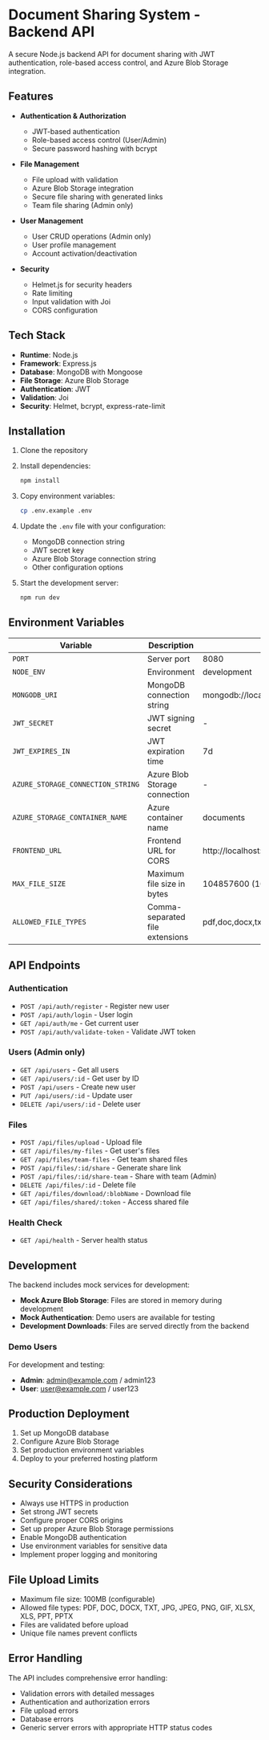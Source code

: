 # Document Sharing System - Backend API

A secure Node.js backend API for document sharing with JWT authentication, role-based access control, and Azure Blob Storage integration.

## Features

- **Authentication & Authorization**
  - JWT-based authentication
  - Role-based access control (User/Admin)
  - Secure password hashing with bcrypt

- **File Management**
  - File upload with validation
  - Azure Blob Storage integration
  - Secure file sharing with generated links
  - Team file sharing (Admin only)

- **User Management**
  - User CRUD operations (Admin only)
  - User profile management
  - Account activation/deactivation

- **Security**
  - Helmet.js for security headers
  - Rate limiting
  - Input validation with Joi
  - CORS configuration

## Tech Stack

- **Runtime**: Node.js
- **Framework**: Express.js
- **Database**: MongoDB with Mongoose
- **File Storage**: Azure Blob Storage
- **Authentication**: JWT
- **Validation**: Joi
- **Security**: Helmet, bcrypt, express-rate-limit

## Installation

1. Clone the repository
2. Install dependencies:
   ```bash
   npm install
   ```

3. Copy environment variables:
   ```bash
   cp .env.example .env
   ```

4. Update the `.env` file with your configuration:
   - MongoDB connection string
   - JWT secret key
   - Azure Blob Storage connection string
   - Other configuration options

5. Start the development server:
   ```bash
   npm run dev
   ```

## Environment Variables

| Variable | Description | Default |
|----------|-------------|---------|
| `PORT` | Server port | 8080 |
| `NODE_ENV` | Environment | development |
| `MONGODB_URI` | MongoDB connection string | mongodb://localhost:27017/document-sharing |
| `JWT_SECRET` | JWT signing secret | - |
| `JWT_EXPIRES_IN` | JWT expiration time | 7d |
| `AZURE_STORAGE_CONNECTION_STRING` | Azure Blob Storage connection | - |
| `AZURE_STORAGE_CONTAINER_NAME` | Azure container name | documents |
| `FRONTEND_URL` | Frontend URL for CORS | http://localhost:5173 |
| `MAX_FILE_SIZE` | Maximum file size in bytes | 104857600 (100MB) |
| `ALLOWED_FILE_TYPES` | Comma-separated file extensions | pdf,doc,docx,txt,jpg,jpeg,png,gif,xlsx,xls,ppt,pptx |

## API Endpoints

### Authentication
- `POST /api/auth/register` - Register new user
- `POST /api/auth/login` - User login
- `GET /api/auth/me` - Get current user
- `POST /api/auth/validate-token` - Validate JWT token

### Users (Admin only)
- `GET /api/users` - Get all users
- `GET /api/users/:id` - Get user by ID
- `POST /api/users` - Create new user
- `PUT /api/users/:id` - Update user
- `DELETE /api/users/:id` - Delete user

### Files
- `POST /api/files/upload` - Upload file
- `GET /api/files/my-files` - Get user's files
- `GET /api/files/team-files` - Get team shared files
- `POST /api/files/:id/share` - Generate share link
- `POST /api/files/:id/share-team` - Share with team (Admin)
- `DELETE /api/files/:id` - Delete file
- `GET /api/files/download/:blobName` - Download file
- `GET /api/files/shared/:token` - Access shared file

### Health Check
- `GET /api/health` - Server health status

## Development

The backend includes mock services for development:

- **Mock Azure Blob Storage**: Files are stored in memory during development
- **Mock Authentication**: Demo users are available for testing
- **Development Downloads**: Files are served directly from the backend

### Demo Users

For development and testing:
- **Admin**: admin@example.com / admin123
- **User**: user@example.com / user123

## Production Deployment

1. Set up MongoDB database
2. Configure Azure Blob Storage
3. Set production environment variables
4. Deploy to your preferred hosting platform

## Security Considerations

- Always use HTTPS in production
- Set strong JWT secrets
- Configure proper CORS origins
- Set up proper Azure Blob Storage permissions
- Enable MongoDB authentication
- Use environment variables for sensitive data
- Implement proper logging and monitoring

## File Upload Limits

- Maximum file size: 100MB (configurable)
- Allowed file types: PDF, DOC, DOCX, TXT, JPG, JPEG, PNG, GIF, XLSX, XLS, PPT, PPTX
- Files are validated before upload
- Unique file names prevent conflicts

## Error Handling

The API includes comprehensive error handling:
- Validation errors with detailed messages
- Authentication and authorization errors
- File upload errors
- Database errors
- Generic server errors with appropriate HTTP status codes